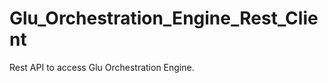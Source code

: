 Glu_Orchestration_Engine_Rest_Client
====================================

Rest API to access Glu Orchestration Engine.
